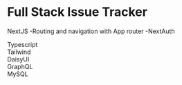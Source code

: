 # Full Stack Issue Tracker

NextJS
   -Routing and navigation with App router
   -NextAuth

Typescript<br>
Tailwind<br>
DaisyUI<br>
GraphQL<br>
MySQL
